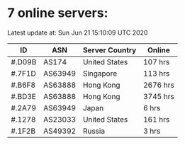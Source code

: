 # 7 online servers:

Latest update at: Sun Jun 21 15:10:09 UTC 2020

| ID | ASN | Server Country | Online |
| -- | --- | -------------- | ------ |
| #.D09B | AS174 | United States | 107 hrs |
| #.7F1D | AS63949 | Singapore | 113 hrs |
| #.B6F8 | AS63888 | Hong Kong | 2676 hrs |
| #.BD3E | AS63888 | Hong Kong | 3745 hrs |
| #.2A79 | AS63949 | Japan | 6 hrs |
| #.1278 | AS23033 | United States | 161 hrs |
| #.1F2B | AS49392 | Russia | 3 hrs |

